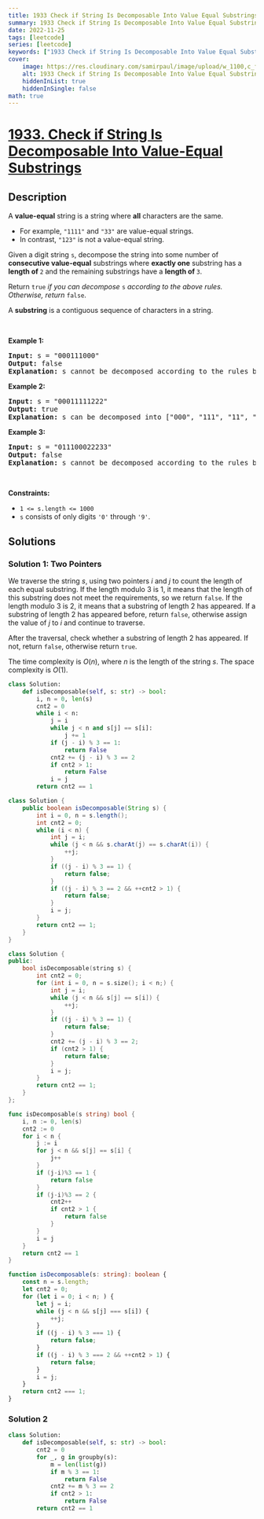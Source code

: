 ```yaml
---
title: 1933 Check if String Is Decomposable Into Value Equal Substrings
summary: 1933 Check if String Is Decomposable Into Value Equal Substrings LeetCode Solution Explained
date: 2022-11-25
tags: [leetcode]
series: [leetcode]
keywords: ["1933 Check if String Is Decomposable Into Value Equal Substrings LeetCode Solution Explained in all languages", "1933 Check if String Is Decomposable Into Value Equal Substrings", "LeetCode", "leetcode solution in Python3 C++ Java Go PHP Ruby Swift TypeScript Rust C# JavaScript C", "GeeksforGeeks", "InterviewBit", "Coding Ninjas", "HackerRank", "HackerEarth", "CodeChef", "TopCoder", "AlgoExpert", "freeCodeCamp", "Codeforces", "GitHub", "AtCoder", "Samir Paul"]
cover:
    image: https://res.cloudinary.com/samirpaul/image/upload/w_1100,c_fit,co_rgb:FFFFFF,l_text:Arial_75_bold:1933 Check if String Is Decomposable Into Value Equal Substrings - Solution Explained/problem-solving.webp
    alt: 1933 Check if String Is Decomposable Into Value Equal Substrings
    hiddenInList: true
    hiddenInSingle: false
math: true
---
```



# [1933. Check if String Is Decomposable Into Value-Equal Substrings](https://leetcode.com/problems/check-if-string-is-decomposable-into-value-equal-substrings)


## Description

<p>A <strong>value-equal</strong> string is a string where <strong>all</strong> characters are the same.</p>

<ul>
	<li>For example, <code>&quot;1111&quot;</code> and <code>&quot;33&quot;</code> are value-equal strings.</li>
	<li>In contrast, <code>&quot;123&quot;</code> is not a value-equal string.</li>
</ul>

<p>Given a digit string <code>s</code>, decompose the string into some number of <strong>consecutive value-equal</strong> substrings where <strong>exactly one</strong> substring has a <strong>length of </strong><code>2</code> and the remaining substrings have a <strong>length of </strong><code>3</code>.</p>

<p>Return <code>true</code><em> if you can decompose </em><code>s</code><em> according to the above rules. Otherwise, return </em><code>false</code>.</p>

<p>A <strong>substring</strong> is a contiguous sequence of characters in a string.</p>

<p>&nbsp;</p>
<p><strong class="example">Example 1:</strong></p>

<pre>
<strong>Input:</strong> s = &quot;000111000&quot;
<strong>Output:</strong> false
<strong>Explanation: </strong>s cannot be decomposed according to the rules because [&quot;000&quot;, &quot;111&quot;, &quot;000&quot;] does not have a substring of length 2.
</pre>

<p><strong class="example">Example 2:</strong></p>

<pre>
<strong>Input:</strong> s = &quot;00011111222&quot;
<strong>Output:</strong> true
<strong>Explanation: </strong>s can be decomposed into [&quot;000&quot;, &quot;111&quot;, &quot;11&quot;, &quot;222&quot;].
</pre>

<p><strong class="example">Example 3:</strong></p>

<pre>
<strong>Input:</strong> s = &quot;011100022233&quot;
<strong>Output:</strong> false
<strong>Explanation: </strong>s cannot be decomposed according to the rules because of the first &#39;0&#39;.
</pre>

<p>&nbsp;</p>
<p><strong>Constraints:</strong></p>

<ul>
	<li><code>1 &lt;= s.length &lt;= 1000</code></li>
	<li><code>s</code> consists of only digits <code>&#39;0&#39;</code> through <code>&#39;9&#39;</code>.</li>
</ul>

## Solutions

### Solution 1: Two Pointers

We traverse the string $s$, using two pointers $i$ and $j$ to count the length of each equal substring. If the length modulo $3$ is $1$, it means that the length of this substring does not meet the requirements, so we return `false`. If the length modulo $3$ is $2$, it means that a substring of length $2$ has appeared. If a substring of length $2$ has appeared before, return `false`, otherwise assign the value of $j$ to $i$ and continue to traverse.

After the traversal, check whether a substring of length $2$ has appeared. If not, return `false`, otherwise return `true`.

The time complexity is $O(n)$, where $n$ is the length of the string $s$. The space complexity is $O(1)$.

<!-- tabs:start -->

```python
class Solution:
    def isDecomposable(self, s: str) -> bool:
        i, n = 0, len(s)
        cnt2 = 0
        while i < n:
            j = i
            while j < n and s[j] == s[i]:
                j += 1
            if (j - i) % 3 == 1:
                return False
            cnt2 += (j - i) % 3 == 2
            if cnt2 > 1:
                return False
            i = j
        return cnt2 == 1
```

```java
class Solution {
    public boolean isDecomposable(String s) {
        int i = 0, n = s.length();
        int cnt2 = 0;
        while (i < n) {
            int j = i;
            while (j < n && s.charAt(j) == s.charAt(i)) {
                ++j;
            }
            if ((j - i) % 3 == 1) {
                return false;
            }
            if ((j - i) % 3 == 2 && ++cnt2 > 1) {
                return false;
            }
            i = j;
        }
        return cnt2 == 1;
    }
}
```

```cpp
class Solution {
public:
    bool isDecomposable(string s) {
        int cnt2 = 0;
        for (int i = 0, n = s.size(); i < n;) {
            int j = i;
            while (j < n && s[j] == s[i]) {
                ++j;
            }
            if ((j - i) % 3 == 1) {
                return false;
            }
            cnt2 += (j - i) % 3 == 2;
            if (cnt2 > 1) {
                return false;
            }
            i = j;
        }
        return cnt2 == 1;
    }
};
```

```go
func isDecomposable(s string) bool {
	i, n := 0, len(s)
	cnt2 := 0
	for i < n {
		j := i
		for j < n && s[j] == s[i] {
			j++
		}
		if (j-i)%3 == 1 {
			return false
		}
		if (j-i)%3 == 2 {
			cnt2++
			if cnt2 > 1 {
				return false
			}
		}
		i = j
	}
	return cnt2 == 1
}
```

```ts
function isDecomposable(s: string): boolean {
    const n = s.length;
    let cnt2 = 0;
    for (let i = 0; i < n; ) {
        let j = i;
        while (j < n && s[j] === s[i]) {
            ++j;
        }
        if ((j - i) % 3 === 1) {
            return false;
        }
        if ((j - i) % 3 === 2 && ++cnt2 > 1) {
            return false;
        }
        i = j;
    }
    return cnt2 === 1;
}
```

<!-- tabs:end -->

### Solution 2

<!-- tabs:start -->

```python
class Solution:
    def isDecomposable(self, s: str) -> bool:
        cnt2 = 0
        for _, g in groupby(s):
            m = len(list(g))
            if m % 3 == 1:
                return False
            cnt2 += m % 3 == 2
            if cnt2 > 1:
                return False
        return cnt2 == 1
```

<!-- tabs:end -->

<!-- end -->
